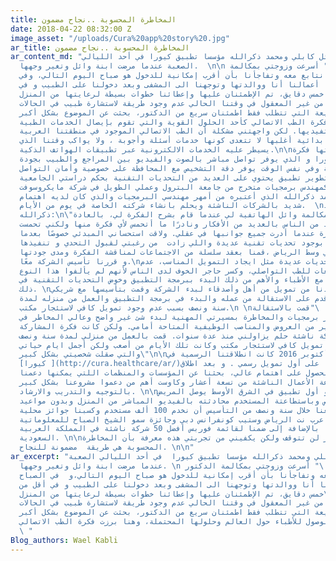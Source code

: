 ```yaml
---
title: المخاطرة المحسوبة ..نجاح مضمون
date: 2018-04-22 08:32:00 Z
image_asset: "/uploads/Cura%20app%20story%20.jpg"
ar_title: المخاطرة المحسوبة ..نجاح مضمون
ar_content_md: "بدأت قصة وائل كابلي ومحمد ذكرالله مؤسسا تطبيق كيورا في أحد الليالي
  الصعبة عندما مرضت ابنة وائل وتغير وجهها.  \n\n يقول وائل: \" أسرعت وزوجتي بمكالمة
  الدكتور الذي نتابع معه وتفاجأنا بأن أقرب إمكانية للدخول هو صباح اليوم التالي، وفي
  الصباح تركنا أعمالنا أنا ووالدتها وتوجهنا الى المشفى وبعد دخولنا على الطبيب و في
  أقل من خمس دقايق، تم الإطمئنان عليها وإعطائنا خطوات بسيطة لرعايتها من المنزل\".\n\nحينها
  شعرت بأنه من غير المعقول في وقتنا الحالي عدم وجود طريقة لاستشارة طبيب في الحالات
  الحرجة أو السريعة التي تتطلب فقط اطمئنان سريع من الدكتور، بحثت عن الموضوع بشكل أكبر،
  وهنا برزت فكرة الطب الاتصالي كأحد الحلول القوية والتي تقوم بإيصال الخدمات الطبية
  عن بعد لمستفيديها. لكن واجهتني مشكلة أن الطب الاتصالي الموجود في منطقتنا العربية
  يقدم بطريقة بدائية أغلبها لا تتعدى كونها خدمات أسئلة وأجوبة ، ولا يواكب وقتنا الذي
  يسيطر عليه الخدمات الالكترونية عبر تطبيقات الهواتف الذكية.\n\nجائتني وقتها فكرة
  انشاء تطبيق كيورا و الذي يوفر تواصل مباشر بالصوت والفيديو بين المراجع والطبيب بجودة
  عالية وفي نفس الوقت يوفر دقة التشخيص مع المحافظة على خصوصية وأمان التواصل. \n\nولكني
  أدركت صعوبة تطوير تطبيق يحتوي على العديد من التحديات التقنية بحكم دراستي الجامعية
  كمهندس برمجيات متخرج من جامعة البترول وعملي الطويل في شركة مايكروسوفت. \nلذا تواصلت
  مع صديقي محمد ذكرالله الذي أعتبره من أمهر مهندسي البرمجيات والذي كان لديه اهتمام
  شديد بالشركات الناشئة ويحلم بانشاء شركته الخاصة في يوم من الأيام.  \nوهنا يقول محمد
  ذكرالله:\n\"لا أزال أذكر مكالمة وائل الهاتفية لي عندما قام بشرح الفكرة لي، بالعادة
  يأتيني العديد من الناس بالعديد من الأفكار ونادرًا ما أتحمس لأي فكرة منها ولكني تحمست
  لهذه الفكرة عندما أدرت جميع جوانبها في عقلي. ولاقت استحساني المبدئي خصوصًا بعدما
  شعرت بوجود تحديات تقنية عديدة واللي زادت  من رغبتي لقبول التحدي و تنفيذها \".\n\nوفي
  قهوة معروفة في وسط الرياض ،قمنا بعقد سلسلة من الاجتماعات لمناقشة الفكرة ومدى جودتها،
  و قررنا تأسيس الشركة معًا.\nواجهتنا تحديات عديدة مثل ايجاد التمويل المناسب، عدم
  وجود تشريعات للطب التواصلي، وكسر حاجر الخوف لدى الناس لأنهم لم يألفوا هذا النوع
  من التواصل مع الأطباء والأهم من ذلك البدء ببرمجة التطبيق وخوض التحديات التقنية في
  ذلك. \nاستجمعنا ما بيدنا من تمويل من أهل وأصدقاء لبدء الشركة وقمت بتأسيسها مع شريكي
  محمد الذي أقدم على الاستقالة من عمله والبدء في برمجة التطبيق والعمل من منزله لمدة
  سنة ونصف بسبب عدم وجود تمويل كافي لاستئجار مكتب.\n \nيقول محمد ذكرالله  \"قمت بالاستقالة
  من عملي كمدير برمجيات والمخاطرة بمسيرتي المهنية لبدء شئ غير واضح وعالي المخاطر في
  مقابل الكثير من العروض والمناصب الوظيفية المتاحة أمامي. ولكن كانت فكرة المشاركة
  في تأسيس شركة ناشئة حلم يزاولني منذ عدة سنوات. قمت بالعمل من منزلي لمدة سنة ونصف
  بسبب عدم وجود تمويل كافي لاستئجار مكتب وكانت تلك الأيام من أصعب ولكن أجمل ايام حياتي
  والتي صقلت شخصيتي بشكل كبير\"\n\nأخيراً في أكتوبر 2016 كانت انطلاقتنا الرسمية في
  [كيورا ](http://cura.healthcare/ar/)بعد حصولنا على أول تمويل رسمي . و بعد اطلاق
  التطبيق والحصول على اهتمام عالي، بحثنا عن المؤسسات والمنظمات اللتي يمكنها دعمنا
  وكانت مسرعة الأعمال الناشئة من تسعة أعشار وكاوست أهم من دعموا مشروعنا بشكل كبير
  بالتوجيه والتدريب والارشاد. \n\nاليوم كيورا هو أول تطبيق في الشرق الأوسط يوصل المريض
  باستشاري متخصص وباستطاعتة المستخدم محادثته بالفيديو المباشر من المنزل وبدون مواعيد.
  بحمد الله استطعنا خلال سنة ونصف من التأسيس أن نخدم 100 ألف مستخدم وكسبنا جوائز محلية
  وإقليمية مثل عرب نت الرياض وستيب كونفرانس دبي وجائزة سمو الشيخ الصباح للمعلوماتية
  في الكويت. بالإضافة إلى ضمنا لقائمة فوربس أفضل 50 شركة ناشئة في المملكة العربية
  السعودية. \n\nالتحديات والمخاطر لن تتوقف ولكن يكفيني من تجربتي هذه معرفة بأن المخاطرة
  المحسوبة هي طريقة  مضمونة للنجاح. \n\n"
ar_excerpt: "بدأت قصة وائل كابلي ومحمد ذكرالله مؤسسا تطبيق كيورا  في أحد الليالي الصعبة
  عندما مرضت ابنة وائل وتغير وجهها. \n يقول وائل: \" أسرعت وزوجتي بمكالمة الدكتور
  إللي نتابع معه وتفاجأنا بأن أقرب إمكانية للدخول هو صباح اليوم التالي،و  في الصباح
  تركنا أعمالنا أنا ووالدتها وتوجهنا الى المشفى وبعد دخولنا على الطبيب و في أقل من
  خمس دقايق، تم الإطمئنان عليها وإعطائنا خطوات بسيطة لرعايتها من المنزل\".\nحينها
  شعرت بأنه من غير المعقول في وقتنا الحالي عدم وجود طريقة لاستشارة طبيب في الحالات
  الحرجة أو السريعة التي تتطلب فقط اطمئنان سريع من الدكتور، بحثت عن الموضوع بشكل أكبر
  وقرأت عن مشاكل الوصول للأطباء حول العالم وحلولها المحتملة، وهنا برزت فكرة الطب الاتصالي
  \ "
Blog_authors: Wael Kabli
---
```


